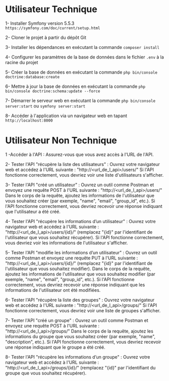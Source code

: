 # Utilisateur Technique
1- Installer Symfony version 5.5.3 `https://symfony.com/doc/current/setup.html`

2- Cloner le projet à partir du dépôt Git

3- Installer les dépendances en exécutant la commande `composer install`

4- Configurer les paramètres de la base de données dans le fichier `.env` à la racine du projet

5- Créer la base de données en exécutant la commande `php bin/console doctrine:database:create`

6- Mettre à jour la base de données en exécutant la commande `php bin/console doctrine:schema:update --force`

7- Démarrer le serveur web en exécutant la commande `php bin/console server:start` ou `symfony server:start`

8- Accéder à l'application via un navigateur web en tapant `http://localhost:8000`


# Utilisateur Non Technique

1 -Accéder à l'API :
    Assurez-vous que vous avez accès à l'URL de l'API.

2- Tester l'API "récupère la liste des utilisateurs" :
    Ouvrez votre navigateur web et accédez à l'URL suivante : "http://<url_de_l_api>/users/"
    Si l'API fonctionne correctement, vous devriez voir une liste d'utilisateurs s'afficher.

3- Tester l'API "créé un utilisateur" :
    Ouvrez un outil comme Postman et envoyez une requête POST à l'URL suivante : "http://<url_de_l_api>/users/"
    Dans le corps de la requête, ajoutez les informations de l'utilisateur que vous souhaitez créer (par exemple, "name", "email", "group_id", etc.).
    Si l'API fonctionne correctement, vous devriez recevoir une réponse indiquant que l'utilisateur a été créé.

4- Tester l'API "récupère les informations d’un utilisateur" :
    Ouvrez votre navigateur web et accédez à l'URL suivante : "http://<url_de_l_api>/users/{id}/" (remplacez "{id}" par l'identifiant de l'utilisateur que vous souhaitez récupérer).
    Si l'API fonctionne correctement, vous devriez voir les informations de l'utilisateur s'afficher.

5- Tester l'API "modifie les informations d’un utilisateur" :
    Ouvrez un outil comme Postman et envoyez une requête PUT à l'URL suivante : "http://<url_de_l_api>/users/{id}/" (remplacez "{id}" par l'identifiant de l'utilisateur que vous souhaitez modifier).
    Dans le corps de la requête, ajoutez les informations de l'utilisateur que vous souhaitez modifier (par exemple, "name", "email", "group_id", etc.).
    Si l'API fonctionne correctement, vous devriez recevoir une réponse indiquant que les informations de l'utilisateur ont été modifiées.

6- Tester l'API "récupère la liste des groupes" :
    Ouvrez votre navigateur web et accédez à l'URL suivante : "http://<url_de_l_api>/groups/"
    Si l'API fonctionne correctement, vous devriez voir une liste de groupes s'afficher.

7- Tester l'API "créé un groupe" :
    Ouvrez un outil comme Postman et envoyez une requête POST à l'URL suivante : "http://<url_de_l_api>/groups/"
    Dans le corps de la requête, ajoutez les informations du groupe que vous souhaitez créer (par exemple, "name", "description", etc.).
    Si l'API fonctionne correctement, vous devriez recevoir une réponse indiquant que le groupe a été créé.
    
8- Tester l'API "récupère les informations d’un groupe" :
    Ouvrez votre navigateur web et accédez à l'URL suivante : "http://<url_de_l_api>/groups/{id}/" (remplacez "{id}" par l'identifiant du groupe que vous souhaitez récupérer).